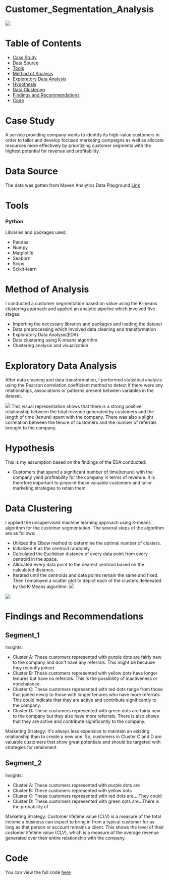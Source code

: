 # Customer_Segmentation_Analysis
![](Introductory_Image.png)
# Table of Contents
- [Case Study](#case-study)
- [Data Source](#data-source)
- [Tools](#tools)
- [Method of Analysis](#method-of-analysis)
- [Exploratory Data Analysis](#exploratory-data-analysis)
- [Hypothesis](#hypothesis)
- [Data Clustering](#data-clustering)
- [Findings and Recommendations](#findings-and-recommendations)
- [Code](#code)

# Case Study
A service providing company wants to identify its high-value customers in order to tailor and develop focused marketing campaigns as well as allocate resources more effectively by prioritizing customer segments with the highest potential for revenue and profitability.
# Data Source
The data was gotten from Maven Analytics Data Playground.[Link](https://mavenanalytics.io/data-playground?search=customer%20churn)
# Tools
### Python
Libraries and packages used:
- Pandas
- Numpy
- Matplotlib
- Seaborn
- Scipy
- Scikit-learn
# Method of Analysis
I conducted a customer segmentation based on value using the K-means clustering approach and applied an analytic pipeline which involved five stages:
- Importing the necessary libraries and packages and loading the dataset
- Data preprocessing which involved data cleaning and transformation
- Exploratory Data Analysis(EDA)
- Data clustering using K-means algorithm
- Clustering analysis and visualization
# Exploratory Data Analysis
After data cleaning and data transformation, I performed statistical analysis using the Pearson correlation coefficient method to detect if there were any relationships, associations or patterns present between variables in the dataset.

![](Correlation_Heatmap.png)
This visual representation shows that there is a strong positive relationship between the total revenue generated by customers and the length of time (tenure) spent with the company. There was also a slight correlation between the tenure of customers and the number of referrals brought to the company.
# Hypothesis
This is my assumption based on the findings of the EDA conducted:
- Customers that spend a significant number of time(tenure) with the company yield profitability for the company in terms of revenue.
It is therefore important to pinpoint these valuable customers and tailor marketing strategies to retain them.
# Data Clustering
I applied the unsupervised machine learning approach using K-means algorithm for the customer segmentation. The several steps of the algorithm are as follows:
- Utilized the Elbow method to determine the optimal number of clusters.
- Initialized K as the centroid randomly
- Calculated the Euclidean distance of every data point from every centroid in the space.
- Allocated every data point to the nearest centroid based on the calculated distance.
- Iterated until the centroids and data points remain the same and fixed.
Then I employed a scatter plot to depict each of the clusters delineated by the K-Means algorithm:
![](Segment_1.png)

![](Segment_2.png)

# Findings and Recommendations
## Segment_1
Insights:
- Cluster A: These customers represented with purple dots are fairly new to the company and don't have any referrals. This might be because they recently joined.
- Cluster B: These customers represented with yellow dots have longer tenures but have no referrals. This is the possibility of inactiveness or nonchalance.
- Cluster C: These customers represented with red dots range from those that joined newly to those with longer tenures who have more referrals. This could indicate that they are active and contribute significantly to the company.
- Cluster D: These customers represented with green dots are fairly new to the company but they also have more referrals. There is also shows that they are active and contribute significantly to the company.

Marketing Strategy:
It's always less expensive to maintain an existing relationship than to create a new one. So, customers in Cluster C and D are valuable customers that show great potentials and should be targeted with strategies for retainment.

## Segment_2
Insights:
- Cluster A: These customers represented with purple dots are 
- Cluster B: These customers represented with yellow dots 
- Cluster C: These customers represented with red dots are....They could
- Cluster D: These customers represented with green dots are...There is the probability of

Marketing Strategy:
Customer lifetime value (CLV) is a measure of the total income a business can expect to bring in from a typical customer for as long as that person or account remains a client.
This shows the level of their customer lifetime value (CLV), which is a measure of the average revenue generated over their entire relationship with the company.
# Code
You can view the full code [here](Customer_Segmentation_Analysis.ipynb)
